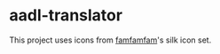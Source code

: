 aadl-translator
===============

This project uses icons from [famfamfam](http://famfamfam.com/lab/icons/silk/)'s silk icon set.

